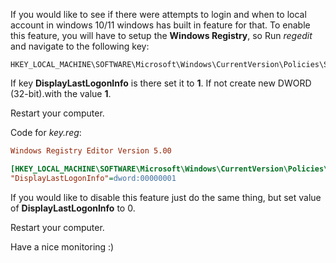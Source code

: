 If you would like to see if there were attempts to login and when to local account in windows 10/11 windows has built in feature for that. To enable this feature, you will have to setup the **Windows Registry**, so Run *regedit* and navigate to the following key:

```
HKEY_LOCAL_MACHINE\SOFTWARE\Microsoft\Windows\CurrentVersion\Policies\System
```

If key **DisplayLastLogonInfo** is there set it to **1**. If not create new DWORD (32-bit).with the value **1**.

Restart your computer.

Code for *key.reg*:

```INI
Windows Registry Editor Version 5.00

[HKEY_LOCAL_MACHINE\SOFTWARE\Microsoft\Windows\CurrentVersion\Policies\System]
"DisplayLastLogonInfo"=dword:00000001

```

If you would like to disable this feature just do the same thing, but set value of **DisplayLastLogonInfo** to 0.

Restart your computer.

Have a nice monitoring :)
